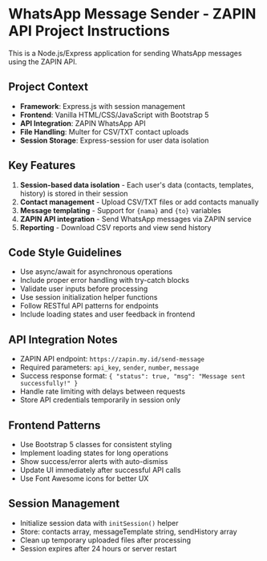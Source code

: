<!-- Use this file to provide workspace-specific custom instructions to Copilot. For more details, visit https://code.visualstudio.com/docs/copilot/copilot-customization#_use-a-githubcopilotinstructionsmd-file -->

# WhatsApp Message Sender - ZAPIN API Project Instructions

This is a Node.js/Express application for sending WhatsApp messages using the ZAPIN API.

## Project Context

- **Framework**: Express.js with session management
- **Frontend**: Vanilla HTML/CSS/JavaScript with Bootstrap 5
- **API Integration**: ZAPIN WhatsApp API
- **File Handling**: Multer for CSV/TXT contact uploads
- **Session Storage**: Express-session for user data isolation

## Key Features

1. **Session-based data isolation** - Each user's data (contacts, templates, history) is stored in their session
2. **Contact management** - Upload CSV/TXT files or add contacts manually
3. **Message templating** - Support for `{nama}` and `{to}` variables
4. **ZAPIN API integration** - Send WhatsApp messages via ZAPIN service
5. **Reporting** - Download CSV reports and view send history

## Code Style Guidelines

- Use async/await for asynchronous operations
- Include proper error handling with try-catch blocks
- Validate user inputs before processing
- Use session initialization helper functions
- Follow RESTful API patterns for endpoints
- Include loading states and user feedback in frontend

## API Integration Notes

- ZAPIN API endpoint: `https://zapin.my.id/send-message`
- Required parameters: `api_key`, `sender`, `number`, `message`
- Success response format: `{ "status": true, "msg": "Message sent successfully!" }`
- Handle rate limiting with delays between requests
- Store API credentials temporarily in session only

## Frontend Patterns

- Use Bootstrap 5 classes for consistent styling
- Implement loading states for long operations
- Show success/error alerts with auto-dismiss
- Update UI immediately after successful API calls
- Use Font Awesome icons for better UX

## Session Management

- Initialize session data with `initSession()` helper
- Store: contacts array, messageTemplate string, sendHistory array
- Clean up temporary uploaded files after processing
- Session expires after 24 hours or server restart
